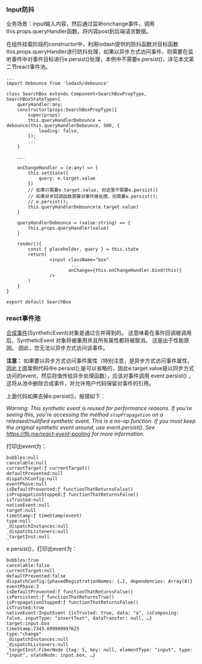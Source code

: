 ### Input防抖 ###
业务场景：input输入内容，然后通过监听onchange事件，调用this.props.queryHandler函数，将内容post到后端请求数据。

在组件挂载阶段的constructor中，利用lodash提供的防抖函数对目标函数this.props.queryHandler进行防抖处理，如果以异步方式访问事件，则需要在监听事件中对事件目标进行e.persist()处理，本例中不需要e.persist()，详见本文第二节react事件池。

	...
	import debounce from 'lodash/debounce'
	
	class SearchBox extends Component<SearchBoxPropType, SearchBoxStateType>{
	    queryHandler:any;
	    constructor(props:SearchBoxPropType){
	        super(props)
	        this.queryHandlerDebounce = debounce(this.queryHandlerDebounce, 500, {
	            leading: false,
	        });
			...
	    }

		...
	
	    onChangeHandler = (e:any) => {
	        this.setState({
	            query: e.target.value
	        })
	        // 如果只需要e.target.value, 则这里不需要e.persist()
	        // 如果异步回调函数需要对事件做处理，则需要e.persist();
	        // e.persist();
	        this.queryHandlerDebounce(e.target.value)
	    }
	
	    queryHandlerDebounce = (value:string) => {
	        this.props.queryHandler(value)
	    }
	
	    render(){
	        const { placeholder, query } = this.state
	        return(
	                <input className="box"
							...
	                       onChange={this.onChangeHandler.bind(this)}
	                />
	        )
	    }
	}
	
	export default SearchBox

### react事件池 ###
[合成事件](http://react.html.cn/docs/events.html)(SyntheticEvent)对象是通过合并得到的。 这意味着在事件回调被调用后，SyntheticEvent 对象将被重用并且所有属性都将被取消。 这是出于性能原因。 因此，您无法以异步方式访问该事件。

**注意：**
如果要以异步方式访问事件属性（特别注意，是异步方式访问事件属性，因此上面案例代码中e.persist();是可以省略的，因此e.target.value是以同步方式访问的event，然后将值传给异步处理函数），应该对事件调用 event.persist() ，这将从池中删除合成事件，并允许用户代码保留对事件的引用。

上面代码如果去掉e.persist()，报错如下：

*Warning: This synthetic event is reused for performance reasons. If you're seeing this, you're accessing the method `stopPropagation` on a released/nullified synthetic event. This is a no-op function. If you must keep the original synthetic event around, use event.persist(). See https://fb.me/react-event-pooling for more information.*

打印出event为：

	bubbles:null
	cancelable:null
	currentTarget:ƒ currentTarget()
	defaultPrevented:null
	dispatchConfig:null
	eventPhase:null
	isDefaultPrevented:ƒ functionThatReturnsFalse()
	isPropagationStopped:ƒ functionThatReturnsFalse()
	isTrusted:null
	nativeEvent:null
	target:null
	timeStamp:ƒ timeStamp(event)
	type:null
	_dispatchInstances:null
	_dispatchListeners:null
	_targetInst:null

e.persist()，打印出event为：

	bubbles:true
	cancelable:false
	currentTarget:null
	defaultPrevented:false
	dispatchConfig:{phasedRegistrationNames: {…}, dependencies: Array(8)}
	eventPhase:3
	isDefaultPrevented:ƒ functionThatReturnsFalse()
	isPersistent:ƒ functionThatReturnsTrue()
	isPropagationStopped:ƒ functionThatReturnsFalse()
	isTrusted:true
	nativeEvent:InputEvent {isTrusted: true, data: "a", isComposing: false, inputType: "insertText", dataTransfer: null, …}
	target:input.box
	timeStamp:7343.699999997625
	type:"change"
	_dispatchInstances:null
	_dispatchListeners:null
	_targetInst:FiberNode {tag: 5, key: null, elementType: "input", type: "input", stateNode: input.box, …}